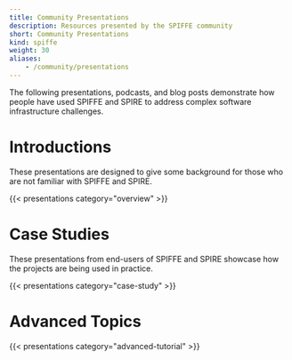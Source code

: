 ```yaml
---
title: Community Presentations
description: Resources presented by the SPIFFE community
short: Community Presentations
kind: spiffe
weight: 30
aliases:
    - /community/presentations
---
```


The following presentations, podcasts, and blog posts demonstrate how people have used SPIFFE and SPIRE to address complex software infrastructure challenges.

# Introductions

These presentations are designed to give some background for those who are not familiar with SPIFFE and SPIRE.

{{< presentations category="overview" >}}

# Case Studies

These presentations from end-users of SPIFFE and SPIRE showcase how the projects are being used in practice.

{{< presentations category="case-study" >}}

# Advanced Topics

{{< presentations category="advanced-tutorial" >}}
